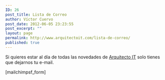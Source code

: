 ```yaml
---
ID: 26
post_title: Lista de Correo
author: Víctor Cuervo
post_date: 2012-06-05 23:23:55
post_excerpt: ""
layout: page
permalink: http://www.arquitectoit.com/lista-de-correo/
published: true
---
```

Si quieres estar al día de todas las novedades de <a href="http://www.arquitectoit.com" title="Arquitecto IT">Arquitecto IT</a> solo tienes que dejarnos tu e-mail.

[mailchimpsf_form]
